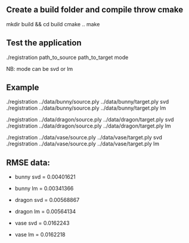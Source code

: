 
## Create a build folder and compile throw cmake
mkdir build && cd build
cmake ..
make

## Test the application
./registration path_to_source path_to_target mode

NB: mode can be svd or lm

## Example
./registration ../data/bunny/source.ply ../data/bunny/target.ply svd
./registration ../data/bunny/source.ply ../data/bunny/target.ply lm

./registration ../data/dragon/source.ply ../data/dragon/target.ply svd
./registration ../data/dragon/source.ply ../data/dragon/target.ply lm

./registration ../data/vase/source.ply ../data/vase/target.ply svd
./registration ../data/vase/source.ply ../data/vase/target.ply lm

## RMSE data:
- bunny svd = 0.00401621
- bunny lm = 0.00341366

- dragon svd = 0.00568867
- dragon lm = 0.00564134

- vase svd = 0.0162243
- vase lm = 0.0162218
